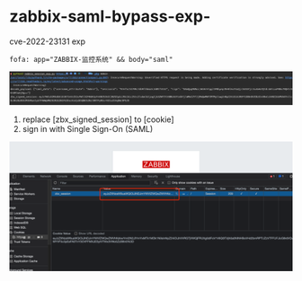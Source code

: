 # zabbix-saml-bypass-exp-
cve-2022-23131 exp

```
fofa: app="ZABBIX-监控系统" && body="saml" 
```

![image-20220218164224691](docs/image-20220218164224691.png)

1. replace [zbx_signed_session] to  [cookie] 
2. sign in with Single Sign-On (SAML)

![image-20220218164332289](docs/image-20220218164332289.png)

